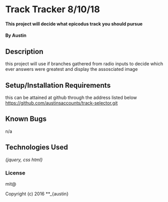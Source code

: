 # Track Tracker  8/10/18

#### This project will decide what epicodus track you should pursue

#### By Austin

## Description

this project will use if branches gathered from radio inputs to decide which ever answers were greatest and display the assosciated image

## Setup/Installation Requirements

this can be attained at github through
the address listed below
https://github.com/austinsaccounts/track-selector.git


## Known Bugs
n/a

## Technologies Used

_{jquery, css html}_

### License
 mit@

Copyright (c) 2016 **_{austin}
